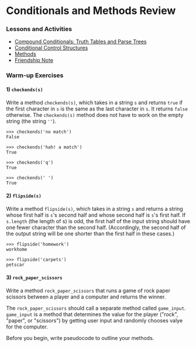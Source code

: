# Conditionals and Methods Review

### Lessons and Activities
- [Compound Conditionals: Truth Tables and Parse Trees](https://github.com/Ada-Developers-Academy/textbook-curriculum/blob/master/01-ruby-fundamentals/compound-and-complex-conditionals.md)
- [Conditional Control Structures](https://github.com/Ada-Developers-Academy/textbook-curriculum/blob/master/01-ruby-fundamentals/conditional-control-structures.md)
- [Methods](https://github.com/Ada-Developers-Academy/textbook-curriculum/blob/master/01-ruby-fundamentals/methods.md)
- [Friendship Note](https://github.com/Ada-Developers-Academy/textbook-curriculum/blob/master/01-ruby-fundamentals/exercises/friendship-note.md)

### Warm-up Exercises

#### 1) `checkends(s)`

Write a method `checkends(s)`, which takes in a string `s` and returns `true` if the first character in `s` is the same as the last character in `s`. It returns `false` otherwise. The `checkends(s)` method does not have to work on the empty string (the string `''`).

```
>>> checkends('no match')
False

>>> checkends('hah! a match')
True

>>> checkends('q')
True

>>> checkends(' ')
True
```

#### 2) `flipside(s)`

Write a method `flipside(s)`, which takes in a string `s` and returns a string whose first half is `s`'s second half and whose second half is `s`'s first half. If `s.length` (the length of s) is odd, the first half of the input string should have one fewer character than the second half. (Accordingly, the second half of the output string will be one shorter than the first half in these cases.) 

```
>>> flipside('homework')
workhome

>>> flipside('carpets')
petscar
```

#### 3) `rock_paper_scissors`

Write a method `rock_paper_scissors` that runs a game of rock paper scissors between a player and a computer and returns the winner.

The `rock_paper_scissors` should call a separate method called `game_input`. `game_input` is a method that determines the value for the player ("rock", "paper", or "scissors") by getting user input and randomly chooses valye for the computer.

Before you begin, write pseudocode to outline your methods.
